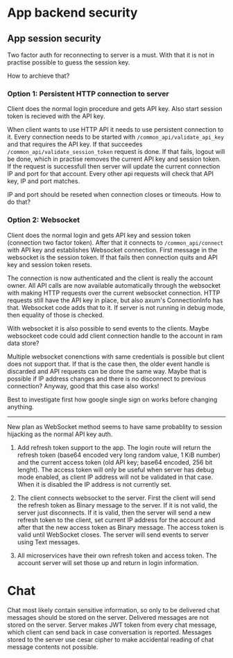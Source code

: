 # App backend security

## App session security

Two factor auth for reconnecting to server is a must. With that it is not
in practise possible to guess the session key.

How to archieve that?

### Option 1: Persistent HTTP connection to server

Client does the normal login procedure and gets API key. Also start session
token is recieved with the API key.

When client wants to use HTTP API it needs to use persistent connection to it.
Every connection needs to be started with `/common_api/validate_api_key` and
that requires the API key. If that succeedes
`/common_api/validate_session_token` request is done. If that fails, logout will
be done, which in practise removes the current API key and session token. If the
request is successfull then server will update the current connection IP and
port for that account. Every other api requests will check that API key, IP and
port matches.

IP and port should be reseted when connection closes or timeouts. How to do that?

### Option 2: Websocket

Client does the normal login and gets API key and session token (connection two
factor token). After that it connects to `/common_api/connect` with API key and
establishes Websocket connection. First message in the websocket is the session
token. If that fails then connection quits and API key and session token resets.

The connection is now authenticated and the client is really the account owner.
All API calls are now available automatically through the websocket with making
HTTP requests over the current websocket connection. HTTP requests still have
the API key in place, but also axum's ConnectionInfo has that. Websocket code
adds that to it. If server is not running in debug mode, then equality of those
is checked.

With websocket it is also possible to send events to the clients. Maybe
websockeet code could add client connection handle to the account in ram data
store?

Multiple websocket conenctions with same credentials is possible but client does
not support that. If that is the case then, the older event handle is discarded
and API requests can be done the same way. Maybe that is possible if IP address
changes and there is no disconnect to previous connection? Anyway, good that
this case also works!

Best to investigate first how google single sign on works before changing
anything.


----------------------------------------------

New plan as WebSocket method seems to have same probablity to session hijacking
as the normal API key auth.


1. Add refresh token support to the app. The login route will return the refresh
token (base64 encoded very long random value, 1 KiB number) and the current
access token (old API key; base64 encoded, 256 bit lenght). The access token
will only be useful when server has debug mode enabled, as client IP address
will not be validated in that case. When it is disabled the IP address is not
currently set.

2. The client connects websocket to the server. First the client will send the
refresh token as Binary message to the server. If it is not valid, the server
just disconnects. If it is valid, then the server will send a new refresh token
to the client, set current IP address for the account and after that the new
access token as Binary message. The access token is valid until WebSocket
closes. The server will send events to server using Text messages.

3. All microservices have their own refresh token and access token. The account
server will set those up and return in login information.


# Chat

Chat most likely contain sensitive information, so only to be delivered chat
messages should be stored on the server. Delivered messages are not stored on
the server. Server makes JWT token from every chat message, which client can
send back in case conversation is reported. Messages stored to the server use
cesar cipher to make accidental reading of chat message contents not possible.

